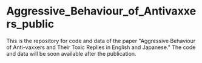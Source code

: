 # Aggressive_Behaviour_of_Antivaxxers_public
This is the repository for code and data of the paper "Aggressive Behaviour of Anti-vaxxers and Their Toxic Replies in English and Japanese."
The code and data will be soon available after the publication.
